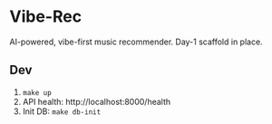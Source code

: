 # Vibe-Rec
AI-powered, vibe-first music recommender. Day-1 scaffold in place.

## Dev
1) `make up`
2) API health: http://localhost:8000/health
3) Init DB: `make db-init`
